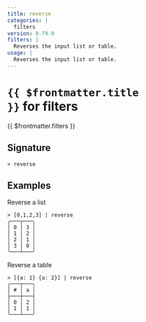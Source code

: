 ```yaml
---
title: reverse
categories: |
  filters
version: 0.79.0
filters: |
  Reverses the input list or table.
usage: |
  Reverses the input list or table.
---
```


# <code>{{ $frontmatter.title }}</code> for filters

<div class='command-title'>{{ $frontmatter.filters }}</div>

## Signature

```> reverse ```

## Examples

Reverse a list
```shell
> [0,1,2,3] | reverse
╭───┬───╮
│ 0 │ 3 │
│ 1 │ 2 │
│ 2 │ 1 │
│ 3 │ 0 │
╰───┴───╯

```

Reverse a table
```shell
> [{a: 1} {a: 2}] | reverse
╭───┬───╮
│ # │ a │
├───┼───┤
│ 0 │ 2 │
│ 1 │ 1 │
╰───┴───╯

```

